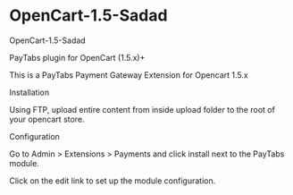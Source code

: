 # OpenCart-1.5-Sadad

OpenCart-1.5-Sadad

PayTabs plugin for OpenCart (1.5.x)+

This is a PayTabs Payment Gateway Extension for Opencart 1.5.x

Installation

Using FTP, upload entire content from inside upload folder to the root of your opencart store.

Configuration

Go to Admin > Extensions > Payments and click install next to the PayTabs module.

Click on the edit link to set up the module configuration.
